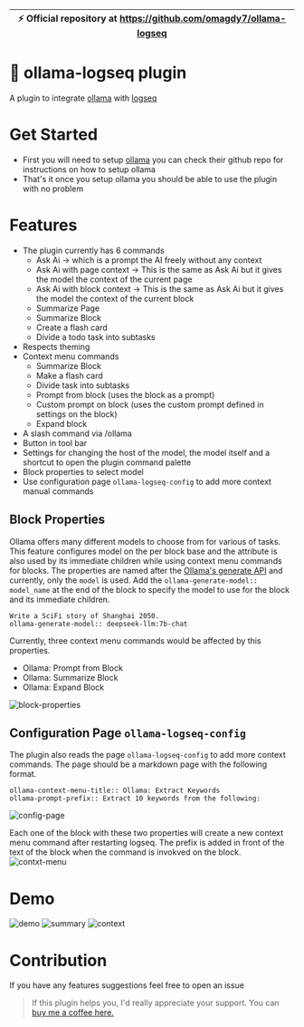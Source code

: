 | :zap:        Official repository at https://github.com/omagdy7/ollama-logseq   |
|-----------------------------------------|

# 🦙 ollama-logseq plugin

A plugin to integrate [ollama](https://github.com/jmorganca/ollama) with [logseq](https://github.com/logseq/logseq)

# Get Started
- First you will need to setup [ollama](https://github.com/jmorganca/ollama) you can check their github repo for instructions on how to setup ollama
- That's it once you setup ollama you should be able to use the plugin with no problem

# Features
- The plugin currently has 6 commands
  - Ask Ai -> which is a prompt the AI freely without any context
  - Ask Ai with page context -> This is the same as Ask Ai but it gives the model the context of the current page
  - Ask Ai with block context -> This is the same as Ask Ai but it gives the model the context of the current block
  - Summarize Page
  - Summarize Block
  - Create a flash card
  - Divide a todo task into subtasks
- Respects theming
- Context menu commands
  - Summarize Block
  - Make a flash card
  - Divide task into subtasks
  - Prompt from block (uses the block as a prompt)
  - Custom prompt on block (uses the custom prompt defined in settings on the block)
  - Expand block
- A slash command via /ollama
- Button in tool bar
- Settings for changing the host of the model, the model itself and a shortcut to open the plugin command palette
- Block properties to select model
- Use configuration page `ollama-logseq-config` to add more context manual commands

## Block Properties
Ollama offers many different models to choose from for various of tasks. This feature configures model on the per block base and the attribute is also used by its immediate children while using context menu commands for blocks. The properties are named after the [Ollama's generate API](https://github.com/jmorganca/ollama/blob/main/docs/api.md#generate-a-completion) and currently, only the `model` is used. Add the `ollama-generate-model:: model_name` at the end of the block to specify the model to use for the block and its immediate children. 
```
Write a SciFi story of Shanghai 2050. 
ollama-generate-model:: deepseek-llm:7b-chat
```
Currently, three context menu commands would be affected by this properties.
- Ollama: Prompt from Block
- Ollama: Summarize Block
- Ollama: Expand Block 

![block-properties](./docs/block-properties.png)

## Configuration Page `ollama-logseq-config`
The plugin also reads the page `ollama-logseq-config` to add more context commands. The page should be a markdown page with the following format.

```
ollama-context-menu-title:: Ollama: Extract Keywords
ollama-prompt-prefix:: Extract 10 keywords from the following:
```

![config-page](./docs/config-page.png)

Each one of the block with these two properties will create a new context menu command after restarting logseq. The prefix is added in front of the text of the block when the command is invokved on the block. 
![contxt-menu](./docs/block-contxt-menu.gif)
# Demo
![demo](./docs/demo.gif)
![summary](./docs/summary.gif)
![context](./docs/context.gif)


# Contribution
If you have any features suggestions feel free to open an issue

>If this plugin helps you, I'd really appreciate your support. You can [buy me a coffee here. ](https://www.buymeacoffee.com/omagdy)
